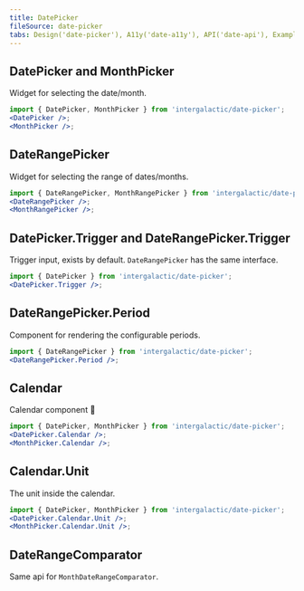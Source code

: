```yaml
---
title: DatePicker
fileSource: date-picker
tabs: Design('date-picker'), A11y('date-a11y'), API('date-api'), Example('date-code'), Changelog('date-changelog')
---
```


## DatePicker and MonthPicker

Widget for selecting the date/month.

```jsx
import { DatePicker, MonthPicker } from 'intergalactic/date-picker';
<DatePicker />;
<MonthPicker />;
```

<TypesView type="DatePickerProps" :types={...types} />

## DateRangePicker

Widget for selecting the range of dates/months.

```jsx
import { DateRangePicker, MonthRangePicker } from 'intergalactic/date-picker';
<DateRangePicker />;
<MonthRangePicker />;
```

<TypesView type="DateRangePickerProps" :types={...types} />

## DatePicker.Trigger and DateRangePicker.Trigger

Trigger input, exists by default. `DateRangePicker` has the same interface.

```jsx
import { DatePicker } from 'intergalactic/date-picker';
<DatePicker.Trigger />;
```

<TypesView type="BaseTriggerProps" :types={...types} />

## DateRangePicker.Period

Component for rendering the configurable periods.

```jsx
import { DateRangePicker } from 'intergalactic/date-picker';
<DateRangePicker.Period />;
```

<TypesView type="DateRangePickerPeriodProps" :types={...types} />

## Calendar

Calendar component 📅

```jsx
import { DatePicker, MonthPicker } from 'intergalactic/date-picker';
<DatePicker.Calendar />;
<MonthPicker.Calendar />;
```

<TypesView type="CalendarProps" :types={...types} />

## Calendar.Unit

The unit inside the calendar.

```jsx
import { DatePicker, MonthPicker } from 'intergalactic/date-picker';
<DatePicker.Calendar.Unit />;
<MonthPicker.Calendar.Unit />;
```

<TypesView type="CalendarUnitProps" :types={...types} />

## DateRangeComparator

Same api for `MonthDateRangeComparator`.

<TypesView type="DateRangeComparatorProps" :types={...types} />

<script setup>import { data as types } from '@types.data.ts';</script>
